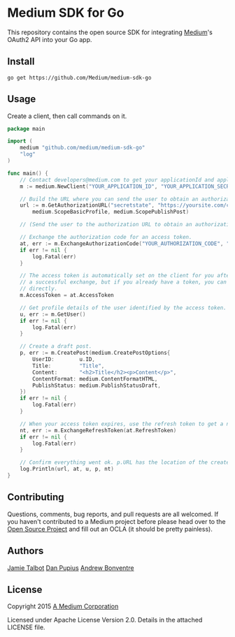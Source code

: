 # Medium SDK for Go

This repository contains the open source SDK for integrating [Medium](https://medium.com)'s OAuth2 API into your Go app.

Install
-------

    go get https://github.com/Medium/medium-sdk-go

Usage
-----

Create a client, then call commands on it.

```go
package main

import (
	medium "github.com/medium/medium-sdk-go"
	"log"
)

func main() {
	// Contact developers@medium.com to get your applicationId and applicationSecret.
	m := medium.NewClient("YOUR_APPLICATION_ID", "YOUR_APPLICATION_SECRET")

	// Build the URL where you can send the user to obtain an authorization code.
	url := m.GetAuthorizationURL("secretstate", "https://yoursite.com/callback/medium",
        medium.ScopeBasicProfile, medium.ScopePublishPost)

	// (Send the user to the authorization URL to obtain an authorization code.)

	// Exchange the authorization code for an access token.
	at, err := m.ExchangeAuthorizationCode("YOUR_AUTHORIZATION_CODE", "https://yoursite.com/callback/medium")
	if err != nil {
		log.Fatal(err)
	}

	// The access token is automatically set on the client for you after
	// a successful exchange, but if you already have a token, you can set it
	// directly.
	m.AccessToken = at.AccessToken

	// Get profile details of the user identified by the access token.
	u, err := m.GetUser()
	if err != nil {
		log.Fatal(err)
	}

	// Create a draft post.
	p, err := m.CreatePost(medium.CreatePostOptions{
		UserID:        u.ID,
		Title:         "Title",
		Content:       "<h2>Title</h2><p>Content</p>",
		ContentFormat: medium.ContentFormatHTML,
		PublishStatus: medium.PublishStatusDraft,
	})
	if err != nil {
		log.Fatal(err)
	}

	// When your access token expires, use the refresh token to get a new one.
	nt, err := m.ExchangeRefreshToken(at.RefreshToken)
	if err != nil {
		log.Fatal(err)
	}

	// Confirm everything went ok. p.URL has the location of the created post.
	log.Println(url, at, u, p, nt)
}
```

Contributing
------------

Questions, comments, bug reports, and pull requests are all welcomed. If you haven't contributed to a Medium project before please head over to the [Open Source Project](https://github.com/Medium/opensource#note-to-external-contributors) and fill out an OCLA (it should be pretty painless).

Authors
-------

[Jamie Talbot](https://github.com/majelbstoat)
[Dan Pupius](https://github.com/dpup)
[Andrew Bonventre](https://github.com/andybons)

License
-------

Copyright 2015 [A Medium Corporation](https://medium.com)

Licensed under Apache License Version 2.0.  Details in the attached LICENSE
file.
